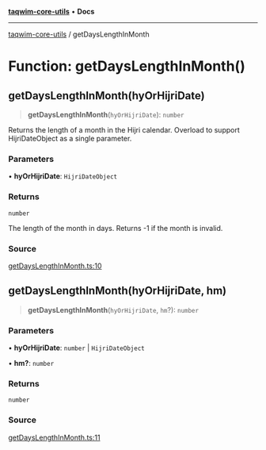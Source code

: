 [**taqwim-core-utils**](../README.md) • **Docs**

***

[taqwim-core-utils](../globals.md) / getDaysLengthInMonth

# Function: getDaysLengthInMonth()

## getDaysLengthInMonth(hyOrHijriDate)

> **getDaysLengthInMonth**(`hyOrHijriDate`): `number`

Returns the length of a month in the Hijri calendar.
Overload to support HijriDateObject as a single parameter.

### Parameters

• **hyOrHijriDate**: `HijriDateObject`

### Returns

`number`

The length of the month in days. Returns -1 if the month is invalid.

### Source

[getDaysLengthInMonth.ts:10](https://github.com/boussadjra/taqwim/blob/a16e0483140d22a326ae33586f5bfb208d318d3e/packages/core-utils/src/lib/getDaysLengthInMonth.ts#L10)

## getDaysLengthInMonth(hyOrHijriDate, hm)

> **getDaysLengthInMonth**(`hyOrHijriDate`, `hm`?): `number`

### Parameters

• **hyOrHijriDate**: `number` \| `HijriDateObject`

• **hm?**: `number`

### Returns

`number`

### Source

[getDaysLengthInMonth.ts:11](https://github.com/boussadjra/taqwim/blob/a16e0483140d22a326ae33586f5bfb208d318d3e/packages/core-utils/src/lib/getDaysLengthInMonth.ts#L11)
